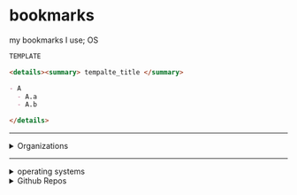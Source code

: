 # bookmarks
my bookmarks I use;
OS


```md
TEMPLATE

<details><summary> tempalte_title </summary>

- A
  - A.a
  - A.b

</details>

```



***

<details><summary> Organizations </summary>

`category A`
- https://home.cern/
- https://security.web.cern.ch/home/en/index.shtml
  - https://security.web.cern.ch/advisories/advisories.shtml


`category B`
- https://fra.se/
  - https://challenge.fra.se/



</details>

***


<details><summary> operating systems </summary>

Category A
- LINUX
  - https://www.qubes-os.org
  - https://scientificlinux.org/
- WINDOWS
  - xp
  - w10




</details>






<details><summary> Github Repos </summary>

Category A
- https://github.com/loneicewolf/KernelMode-Code
- https://github.com/loneicewolf/github-searcher
- https://github.com/loneicewolf/LOJAX
- https://github.com/loneicewolf/DotFiles

Category B
- https://github.com/loneicewolf/PHYSICS
- https://github.com/NotAnoobis/OSINT-full-guide

</details>








